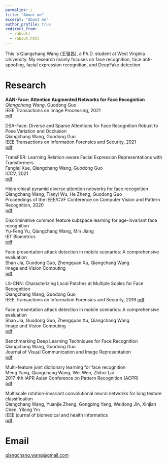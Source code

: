 ```yaml
---
permalink: /
title: "About me"
excerpt: "About me"
author_profile: true
redirect_from: 
  - /about/
  - /about.html
---
```


This is Qiangchang Wang (王强昌), a Ph.D. student at West Virginia University. My research mainly focuses on face recognition, face anti-spoofing, facial expression recognition, and DeepFake detection.

Research
======
**AAN-Face: Attention Augmented Networks for Face Recognition**                                                                                                       
*Qiangchang Wang*, Guodong Guo                                                                                                                                       
IEEE Transactions on Image Processing, 2021                                                                                                                       
[pdf](https://ieeexplore.ieee.org/abstract/document/9527125)

DSA-Face: Diverse and Sparse Attentions for Face Recognition Robust to Pose Variation and Occlusion                                                               
Qiangchang Wang, Guodong Guo                                                                                                                                       
IEEE Transactions on Information Forensics and Security, 2021                                                                                                     
[pdf](https://ieeexplore.ieee.org/abstract/document/9526849)

TransFER: Learning Relation-aware Facial Expression Representations with Transformers                                                                             
Fanglei Xue, Qiangchang Wang, Guodong Guo                                                                                                                         
ICCV, 2021                                                                                                                         
[pdf](https://arxiv.org/pdf/2108.11116.pdf)

Hierarchical pyramid diverse attention networks for face recognition                                                                                               
Qiangchang Wang, Tianyi Wu, He Zheng, Guodong Guo                                                                                                                 
Proceedings of the IEEE/CVF Conference on Computer Vision and Pattern Recognition, 2020                                                                           
[pdf](https://openaccess.thecvf.com/content_CVPR_2020/html/Wang_Hierarchical_Pyramid_Diverse_Attention_Networks_for_Face_Recognition_CVPR_2020_paper.html)

Discriminative common feature subspace learning for age-invariant face recognition                                                                                 
Yu-Feng Yu, Qiangchang Wang, Min Jiang                                                                                                                             
IET Biometrics                                                                                                                                                     
[pdf](https://digital-library.theiet.org/content/journals/10.1049/iet-bmt.2019.0104)

Face presentation attack detection in mobile scenarios: A comprehensive evaluation                                                                                 
Shan Jia, Guodong Guo, Zhengquan Xu, Qiangchang Wang                                                                                                               
Image and Vision Computing                                                                                                                                        
[pdf](https://www.sciencedirect.com/science/article/abs/pii/S0262885619304196)


LS-CNN: Characterizing Local Patches at Multiple Scales for Face Recognition                                                                                       
Qiangchang Wang, Guodong Guo                                                                                                                                       
IEEE Transactions on Information Forensics and Security, 2019
[pdf](https://ieeexplore.ieee.org/abstract/document/8865656)

Face presentation attack detection in mobile scenarios: A comprehensive evaluation                                                                                 
Shan Jia, Guodong Guo, Zhengquan Xu, Qiangchang Wang                                                                                                               
Image and Vision Computing                                                                                                                                        
[pdf](https://www.sciencedirect.com/science/article/abs/pii/S0262885619304196)

Benchmarking Deep Learning Techniques for Face Recognition                                                                                                         
Qiangchang Wang, Guodong Guo                                                                                                                                       
Journal of Visual Communication and Image Representation                                                                                                           
[pdf](https://www.sciencedirect.com/science/article/abs/pii/S1047320319302846)

Multi-feature joint dictionary learning for face recognition                                                                                                       
Meng Yang, Qiangchang Wang, Wei Wen, Zhihui Lai                                                                                                                   
2017 4th IAPR Asian Conference on Pattern Recognition (ACPR)                                                                                                       
[pdf](https://ieeexplore.ieee.org/abstract/document/8575896)

Multiscale rotation-invariant convolutional neural networks for lung texture classification                                                                       
Qiangchang Wang, Yuanjie Zheng, Gongping Yang, Weidong Jin, Xinjian Chen, Yilong Yin                                                                               
IEEE journal of biomedical and health informatics                                                                                                                 
[pdf](https://ieeexplore.ieee.org/abstract/document/7883849)

Email
======
qiangchang.wang@gmail.com

